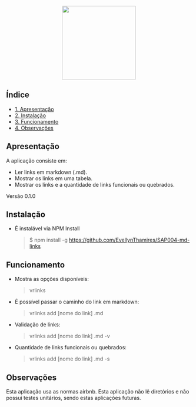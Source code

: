 <p align="center">
<img src="https://media.giphy.com/media/l4FGs5dbisGxm5b9e/giphy.gif" width="200" heigth="200"> 
</p>

## Índice

* [1. Apresentação](#1-apresentacao)
* [2. Instalação](#2-instalacao)
* [3. Funcionamento](#3.funcionamento)
* [4. Observações](#observacoes)

## Apresentação
A aplicação consiste em: 
* Ler links em markdown (.md).
* Mostrar os links em uma tabela.
* Mostrar os links e a quantidade de links funcionais ou quebrados.

Versão 0.1.0

## Instalação

* É instalável via NPM Install
  > $ npm install -g https://github.com/EvellynThamires/SAP004-md-links

## Funcionamento
* Mostra as opções disponíveis:
  > vrlinks

* É possível passar o caminho do link em markdown: 
  > vrlinks add [nome do link] .md

* Validação de links:
  > vrlinks add [nome do link] .md -v

* Quantidade de links funcionais ou quebrados:
  > vrlinks add [nome do link] .md -s

## Observações
Esta aplicação usa as normas airbnb. Esta aplicação não lê diretórios e não possui testes unitários, sendo estas aplicações futuras. 
    
